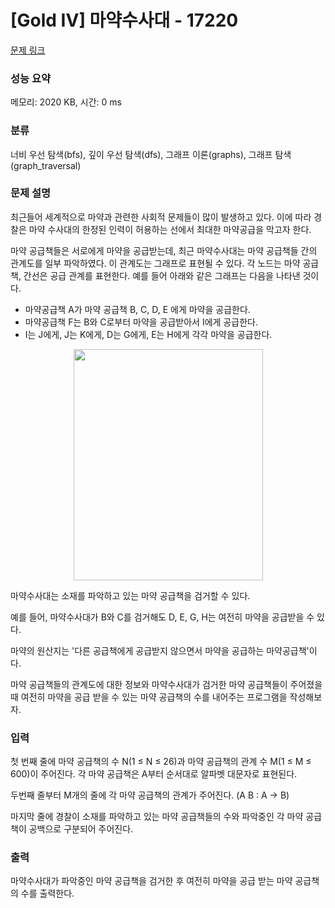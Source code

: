 # [Gold IV] 마약수사대 - 17220 

[문제 링크](https://www.acmicpc.net/problem/17220) 

### 성능 요약

메모리: 2020 KB, 시간: 0 ms

### 분류

너비 우선 탐색(bfs), 깊이 우선 탐색(dfs), 그래프 이론(graphs), 그래프 탐색(graph_traversal)

### 문제 설명

<p>최근들어 세계적으로 마약과 관련한 사회적 문제들이 많이 발생하고 있다. 이에 따라 경찰은 마약 수사대의 한정된 인력이 허용하는 선에서 최대한 마약공급을 막고자 한다.</p>

<p>마약 공급책들은 서로에게 마약을 공급받는데, 최근 마약수사대는 마약 공급책들 간의 관계도를 일부 파악하였다. 이 관계도는 그래프로 표현될 수 있다. 각 노드는 마약 공급책, 간선은 공급 관계를 표현한다. 예를 들어 아래와 같은 그래프는 다음을 나타낸 것이다.</p>

<ul>
	<li>마약공급책 A가 마약 공급책 B, C, D, E 에게 마약을 공급한다.</li>
	<li>마약공급책 F는 B와 C로부터 마약을 공급받아서 I에게 공급한다.</li>
	<li>I는 J에게, J는 K에게, D는 G에게, E는 H에게 각각 마약을 공급한다.</li>
</ul>

<p style="text-align: center;"><img alt="" src="https://upload.acmicpc.net/0551e2c1-60b4-4bf1-b561-04c2f4ece589/-/preview/" style="width: 303px; height: 370px;"></p>

<p>마약수사대는 소재를 파악하고 있는 마약 공급책을 검거할 수 있다.</p>

<p>예를 들어, 마약수사대가 B와 C를 검거해도 D, E, G, H는 여전히 마약을 공급받을 수 있다.</p>

<p>마약의 원산지는 '다른 공급책에게 공급받지 않으면서 마약을 공급하는 마약공급책'이다.</p>

<p>마약 공급책들의 관계도에 대한 정보와 마약수사대가 검거한 마약 공급책들이 주어졌을 때 여전히 마약을 공급 받을 수 있는 마약 공급책의 수를 내어주는 프로그램을 작성해보자.</p>

### 입력 

 <p>첫 번째 줄에 마약 공급책의 수 N(1 ≤ N ≤ 26)과 마약 공급책의 관계 수 M(1 ≤ M ≤ 600)이 주어진다. 각 마약 공급책은 A부터 순서대로 알파벳 대문자로 표현된다.</p>

<p>두번째 줄부터 M개의 줄에 각 마약 공급책의 관계가 주어진다. (A B : A -> B)</p>

<p>마지막 줄에 경찰이 소재를 파악하고 있는 마약 공급책들의 수와 파악중인 각 마약 공급책이 공백으로 구분되어 주어진다.</p>

### 출력 

 <p>마약수사대가 파악중인 마약 공급책을 검거한 후 여전히 마약을 공급 받는 마약 공급책의 수를 출력한다.</p>

